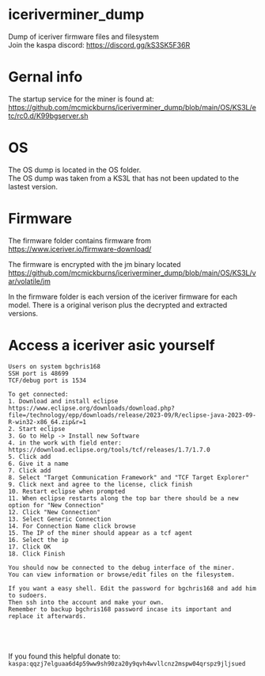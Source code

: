 # iceriverminer_dump
Dump of iceriver firmware files and filesystem 
<br>
Join the kaspa discord: https://discord.gg/kS3SK5F36R

# Gernal info
The startup service for the miner is found at: 
<br>
https://github.com/mcmickburns/iceriverminer_dump/blob/main/OS/KS3L/etc/rc0.d/K99bgserver.sh 



# OS 
The OS dump is located in the OS folder. 
<br>
The OS dump was taken from a KS3L that has not been updated to the lastest version.  

# Firmware
The firmware folder contains firmware from 
https://www.iceriver.io/firmware-download/

The firmware is encrypted with the jm binary located 
https://github.com/mcmickburns/iceriverminer_dump/blob/main/OS/KS3L/var/volatile/jm

In the firmware folder is each version of the iceriver firmware for each model.
There is a original verison plus the decrypted and extracted versions. 

# Access a iceriver asic yourself 
```
Users on system bgchris168
SSH port is 48699
TCF/debug port is 1534

To get connected:
1. Download and install eclipse https://www.eclipse.org/downloads/download.php?file=/technology/epp/downloads/release/2023-09/R/eclipse-java-2023-09-R-win32-x86_64.zip&r=1
2. Start eclipse
3. Go to Help -> Install new Software
4. in the work with field enter: https://download.eclipse.org/tools/tcf/releases/1.7/1.7.0
5. Click add 
6. Give it a name 
7. Click add
8. Select "Target Communication Framework" and "TCF Target Explorer" 
9. Click next and agree to the license, click finish 
10. Restart eclipse when prompted 
11. When eclipse restarts along the top bar there should be a new option for "New Connection" 
12. Click "New Connection"
13. Select Generic Connection 
14. For Connection Name click browse
15. The IP of the miner should appear as a tcf agent  
16. Select the ip 
17. Click OK 
18. Click Finish 

You should now be connected to the debug interface of the miner. 
You can view information or browse/edit files on the filesystem. 

If you want a easy shell. Edit the password for bgchris168 and add him to sudoers.
Then ssh into the account and make your own. 
Remember to backup bgchris168 password incase its important and replace it afterwards. 
```


<br><br><br>
If you found this helpful donate to:
`kaspa:qqzj7elguaa6d4p59ww9sh90za20y9qvh4wvllcnz2mspw04qrspz9jljsued`
